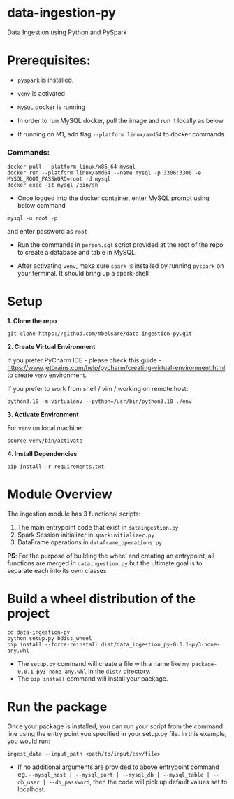 # data-ingestion-py
Data Ingestion using Python and PySpark

Prerequisites:
====
* `pyspark` is installed. 
* `venv` is activated
* `MySQL` docker is running

* In order to run MySQL docker, pull the image and run it locally as below
* If running on M1, add flag `--platform linux/amd64` to docker commands

### Commands:
```
docker pull --platform linux/x86_64 mysql
docker run --platform linux/amd64 --name mysql -p 3306:3306 -e MYSQL_ROOT_PASSWORD=root -d mysql
docker exec -it mysql /bin/sh
```

* Once logged into the docker container, enter MySQL prompt using below command
```
mysql -u root -p
```
and enter password as `root`

* Run the commands in `person.sql` script provided at the root of the repo to create a database and table in MySQL.

* After activating `venv`, make sure `spark` is installed by running `pyspark` on your terminal. It should bring up a spark-shell

Setup
=====
**1. Clone the repo**

    git clone https://github.com/mbelsare/data-ingestion-py.git

**2. Create Virtual Environment**

If you prefer PyCharm IDE - please check this guide - https://www.jetbrains.com/help/pycharm/creating-virtual-environment.html to create `venv` environment.

If you prefer to work from shell / vim / working on remote host:

    python3.10 -m virtualenv --python=/usr/bin/python3.10 ./env

**3. Activate Environment**

 For `venv` on local machine:

    source venv/bin/activate

**4. Install Dependencies**

    pip install -r requirements.txt

Module Overview
====
The ingestion module has 3 functional scripts:
1. The main entrypoint code that exist in `dataingestion.py`
2. Spark Session initializer in `sparkinitializer.py`
3. DataFrame operations in `dataframe_operations.py`

**PS**: For the purpose of building the wheel and creating an entrypoint, all functions are merged in `dataingestion.py` but the ultimate goal is to separate each into its own classes

Build a wheel distribution of the project
====

    cd data-ingestion-py
    python setup.py bdist_wheel
    pip install --force-reinstall dist/data_ingestion_py-0.0.1-py3-none-any.whl

* The `setup.py` command will create a file with a name like `my_package-0.0.1-py3-none-any.whl` in the `dist/` directory.
* The `pip install` command will install your package.

Run the package
====
Once your package is installed, you can run your script from the command line using the entry point you specified in your setup.py file. In this example, you would run:
```
ingest_data --input_path <path/to/input/csv/file>
```

* If no additional arguments are provided to above entrypoint command eg. `--mysql_host | --mysql_port | --mysql_db | --mysql_table | --db_user | --db_password`, then the code will pick up default values set to localhost.
